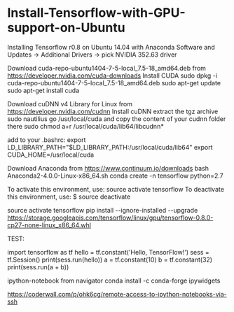 # Install-Tensorflow-with-GPU-support-on-Ubuntu

Installing Tensorflow r0.8 on Ubuntu 14.04 with Anaconda
Software and Updates -> Additional Drivers -> pick NVIDIA 352.63 driver

Download cuda-repo-ubuntu1404-7-5-local_7.5-18_amd64.deb from https://developer.nvidia.com/cuda-downloads
Install CUDA
sudo dpkg -i cuda-repo-ubuntu1404-7-5-local_7.5-18_amd64.deb
sudo apt-get update
sudo apt-get install cuda

Download cuDNN v4 Library for Linux from https://developer.nvidia.com/cudnn
Install cuDNN
extract the tgz archive
sudo nautilius
go /usr/local/cuda and copy the content of your cudnn folder there
sudo chmod a+r /usr/local/cuda/lib64/libcudnn*

add to your .bashrc:
export LD_LIBRARY_PATH="$LD_LIBRARY_PATH:/usr/local/cuda/lib64"
export CUDA_HOME=/usr/local/cuda

Download Anaconda from https://www.continuum.io/downloads
bash Anaconda2-4.0.0-Linux-x86_64.sh
conda create -n tensorflow python=2.7

To activate this environment, use:
source activate tensorflow
To deactivate this environment, use:
$ source deactivate

source activate tensorflow
pip install --ignore-installed --upgrade https://storage.googleapis.com/tensorflow/linux/gpu/tensorflow-0.8.0-cp27-none-linux_x86_64.whl

TEST:

import tensorflow as tf
hello = tf.constant('Hello, TensorFlow!')
sess = tf.Session()
print(sess.run(hello))
a = tf.constant(10)
b = tf.constant(32)
print(sess.run(a + b))




ipython-notebook from navigator
conda install -c conda-forge ipywidgets

https://coderwall.com/p/ohk6cg/remote-access-to-ipython-notebooks-via-ssh
